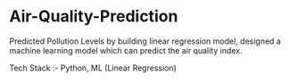# Air-Quality-Prediction

Predicted Pollution Levels by building linear regression model, designed a machine learning model which can predict the air quality index.

Tech Stack :- Python, ML (Linear Regression)

